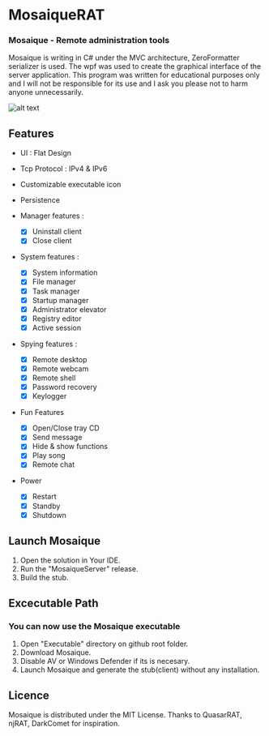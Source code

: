 # MosaiqueRAT

### Mosaique - Remote administration tools

Mosaique is writing in C# under the MVC architecture, ZeroFormatter serializer is used. The wpf was used to create the graphical interface of the server application. This program was written for educational purposes only and I will not be responsible for its use and I ask you please not to harm anyone unnecessarily. 

![alt text](https://github.com/thdal/MosaiqueRAT/blob/master/Github/Mosaique.png)

## Features

* UI : Flat Design 
* Tcp Protocol : IPv4 & IPv6
* Customizable executable icon
* Persistence

* Manager features :
  * [x] Uninstall client 
  * [x] Close client

* System features :
  * [x] System information
  * [x] File manager
  * [x] Task manager
  * [x] Startup manager  
  * [x] Administrator elevator
  * [x] Registry editor
  * [x] Active session

* Spying features :
  * [x] Remote desktop
  * [x] Remote webcam
  * [x] Remote shell  
  * [x] Password recovery
  * [x] Keylogger
  
* Fun Features
  * [x] Open/Close tray CD
  * [x] Send message
  * [x] Hide & show functions
  * [x] Play song
  * [x] Remote chat
  
 * Power
   * [x] Restart
   * [x] Standby
   * [x] Shutdown

## Launch Mosaique

1. Open the solution in Your IDE.
2. Run the "MosaiqueServer" release.
3. Build the stub.

## Excecutable Path

  ### You can now use the Mosaique executable

1. Open "Executable" directory on github root folder.
2. Download Mosaique.
3. Disable AV or Windows Defender if its is necesary.
3. Launch Mosaique and generate the stub(client) without any installation.

## Licence

Mosaique is distributed under the MIT License. Thanks to QuasarRAT, njRAT, DarkComet for inspiration.
